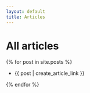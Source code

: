 ```yaml
---
layout: default
title: Articles
---
```

# All articles

{% for post in site.posts %}

* {{ post | create_article_link }}

{% endfor %}
